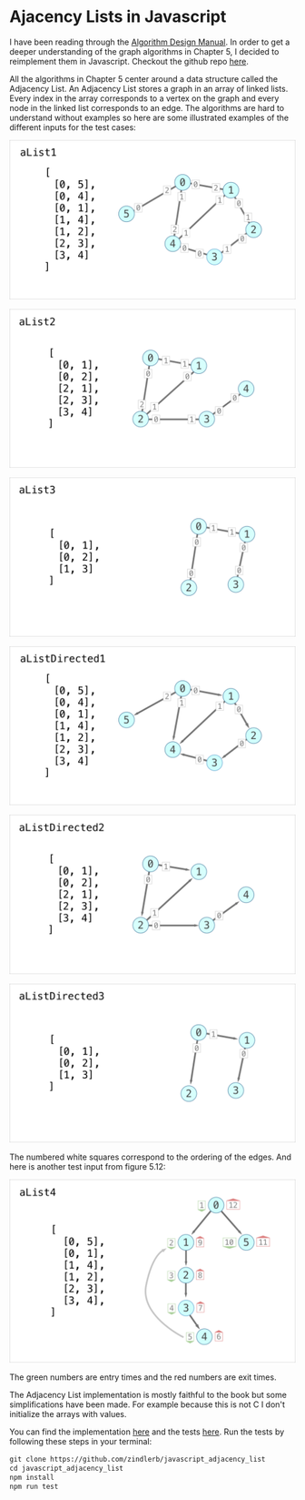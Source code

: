 # Ajacency Lists in Javascript

I have been reading through the [Algorithm Design Manual](http://www.algorist.com/). In order to get a deeper understanding of the graph algorithms in Chapter 5, I decided to reimplement them in Javascript. Checkout the github repo [here](https://github.com/zindlerb/javascript_adjacency_list).

All the algorithms in Chapter 5 center around a data structure called the Adjacency List. An Adjacency List stores a graph in an array of linked lists. Every index in the array corresponds to a vertex on the graph and every node in the linked list corresponds to an edge. The algorithms are hard to understand without examples so here are some illustrated examples of the different inputs for the test cases:

![AdjList1](../assets/adjList1.png)

![AdjList2](../assets/adjList2.png)

![AdjList3](../assets/adjList3.png)

![AdjListDirected1](../assets/adjListDirected1.png)

![AdjListDirected2](../assets/adjListDirected2.png)

![AdjListDirected3](../assets/adjListDirected3.png)

The numbered white squares correspond to the ordering of the edges. And here is another test input from figure 5.12:

![aList4 Test Input](../assets/articulation_example.png)

The green numbers are entry times and the red numbers are exit times.

The Adjacency List implementation is mostly faithful to the book but some simplifications have been made. For example because this is not C I don't initialize the arrays with values.

You can find the implementation [here](https://github.com/zindlerb/javascript_adjacency_list/blob/master/adjacency_list.js) and the tests [here](https://github.com/zindlerb/javascript_adjacency_list/blob/master/__tests__/adjacency_list.js). Run the tests by following these steps in your terminal:

``` shell
git clone https://github.com/zindlerb/javascript_adjacency_list
cd javascript_adjacency_list
npm install
npm run test
```
